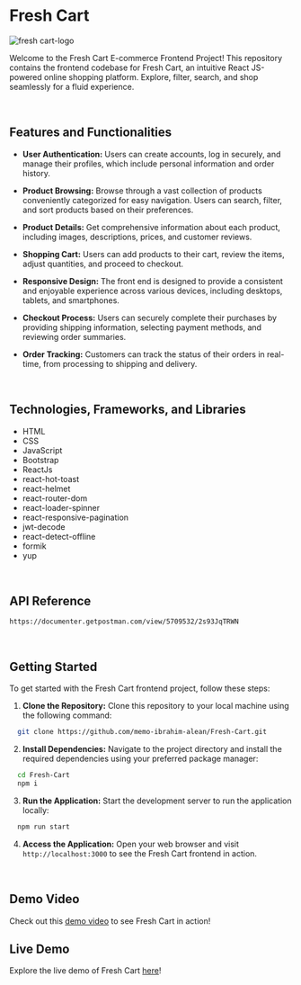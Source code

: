 # Fresh Cart

![fresh cart-logo](/Fresh-Cart/src/assets/screens/logo.png)



Welcome to the Fresh Cart E-commerce Frontend Project! This repository contains the frontend codebase for Fresh Cart, an intuitive React JS-powered online shopping platform. Explore, filter, search, and shop seamlessly for a fluid experience.

<br>

## Features and Functionalities
- <strong>User Authentication:</strong> Users can create accounts, log in securely, and manage their profiles, which include personal information and order history.

- <strong>Product Browsing:</strong> Browse through a vast collection of products conveniently categorized for easy navigation. Users can search, filter, and sort products based on their preferences.

- <strong>Product Details:</strong> Get comprehensive information about each product, including images, descriptions, prices, and customer reviews.

- <strong>Shopping Cart:</strong> Users can add products to their cart, review the items, adjust quantities, and proceed to checkout.

- <strong>Responsive Design:</strong> The front end is designed to provide a consistent and enjoyable experience across various devices, including desktops, tablets, and smartphones.

- <strong>Checkout Process:</strong> Users can securely complete their purchases by providing shipping information, selecting payment methods, and reviewing order summaries.

- <strong>Order Tracking:</strong> Customers can track the status of their orders in real-time, from processing to shipping and delivery.


<br>


## Technologies, Frameworks, and Libraries
- HTML
- CSS
- JavaScript
- Bootstrap
- ReactJs
- react-hot-toast
- react-helmet
- react-router-dom
- react-loader-spinner
- react-responsive-pagination
- jwt-decode
- react-detect-offline
- formik
- yup

<br>

## API Reference
```
https://documenter.getpostman.com/view/5709532/2s93JqTRWN
```

<br>

## Getting Started

To get started with the Fresh Cart frontend project, follow these steps:

1. <strong>Clone the Repository:</strong> Clone this repository to your local machine using the following command:
```bash
  git clone https://github.com/memo-ibrahim-alean/Fresh-Cart.git
```

2. <strong>Install Dependencies:</strong> Navigate to the project directory and install the required dependencies using your preferred package manager:
```bash
  cd Fresh-Cart
  npm i
```
3. <strong>Run the Application:</strong> Start the development server to run the application locally:
```bash
  npm run start
```
4. <strong>Access the Application:</strong> Open your web browser and visit `http://localhost:3000` to see the Fresh Cart frontend in action.

<br>

## Demo Video

Check out this [demo video](https://drive.google.com/file/d/1tyvRUGWWZOMbvMGaMa15mL_pqsBq22oC/view?usp=sharing) to see Fresh Cart in action!

## Live Demo

Explore the live demo of Fresh Cart [here](https://fresh-cart-memo-ibrahim-alean.vercel.app)!
